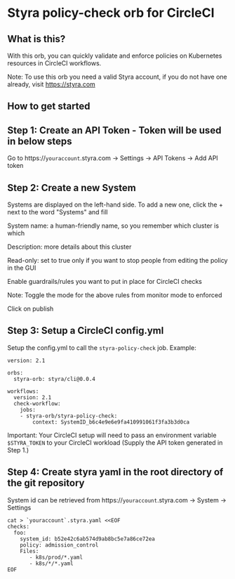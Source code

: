 # Styra policy-check orb for CircleCI

## What is this?

With this orb, you can quickly validate and enforce policies on Kubernetes resources in CircleCI workflows. 

Note: To use this orb you need a valid Styra account, if you do not have one already, visit https://styra.com

## How to get started

## Step 1: Create an API Token - Token will be used in below steps
Go to https://`youraccount`.styra.com -> Settings -> API Tokens ->  Add API token

## Step 2: Create a new System

Systems are displayed on the left-hand side. To add a new one, click the + next to the word "Systems" and fill

System name: a human-friendly name, so you remember which cluster is which

Description: more details about this cluster

Read-only: set to true only if you want to stop people from editing the policy in the GUI

Enable guardrails/rules you want to put in place for CircleCI checks

Note: Toggle the mode for the above rules from monitor mode to enforced

Click on publish

## Step 3: Setup a CircleCI config.yml

Setup the config.yml to call the `styra-policy-check` job.
Example:
```
version: 2.1

orbs:
  styra-orb: styra/cli@0.0.4

workflows:
  version: 2.1
  check-workflow:
    jobs:
    - styra-orb/styra-policy-check:
        context: SystemID_b6c4e9e6e9fa410991061f3fa3b3d0ca
```
Important: Your CircleCI setup will need to pass an environment variable `$STYRA_TOKEN` to your CircleCI workload (Supply the API token generated in Step 1.)

## Step 4: Create styra yaml in the root directory of the git repository

System id can be retrieved from https://`youraccount`.styra.com -> System -> Settings

```
cat > `youraccount`.styra.yaml <<EOF
checks:
  foo:
    system_id: b52e42c6ab574d9ab8bc5e7a86ce72ea
    policy: admission_control
    Files:
       - k8s/prod/*.yaml
       - k8s/*/*.yaml
EOF
```





